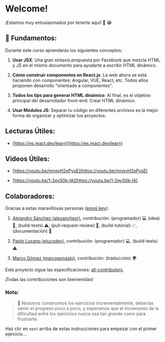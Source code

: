 # Welcome!

¡Estamos muy entusiasmados por tenerte aquí! 🎉 😂

## 💬 Fundamentos:

Durante este curso aprenderás los siguientes conceptos:

1. **Usar JSX**: Una gran sintaxis propuesta por Facebook que mezcla HTML y JS en el mismo documento para ayudarte a escribir HTML dinámico.

2. **Cómo construir componentes en React.js**: La web ahora se está haciendo con componentes: Angular, VUE, React, etc. Todos ellos proponen desarrollo "orientado a componentes".  

3. **Todos los tips para generar HTML dinámico**: Al final, es el objetivo principal del desarrollador front-end: Crear HTML dinámico.  

4. **Usar Módulos JS**: Separar tu código en diferentes archivos es la mejor forma de organizar y optimizar tus proyectos.  

## Lecturas Útiles:

+ [https://es.react.dev/learn](https://es.react.dev/learn)

## Videos Útiles:

+ [https://youtu.be/mnqvH2ePysE](https://youtu.be/mnqvH2ePysE)

+ [https://youtu.be/1-2eyS0k-IA](https://youtu.be/1-2eyS0k-IA)

## Colaboradores:

Gracias a estas maravillosas personas ([emoji key](https://github.com/kentcdodds/all-contributors#emoji-key)):

1. [Alejandro Sánchez (alesanchezr)](https://github.com/alesanchezr), contribución: (programador) 💻 (idea) 🤔, (build-tests) ⚠️, (pull-request-review) 👀, (build-tutorial) ✅, (documentación) 📖

2. [Paolo Lucano (plucodev)](https://github.com/plucodev), contribución: (programador) 💻, (build-tests) ⚠️

3. [Marco Gómez (marcogonzalo)](https://github.com/marcogonzalo), contribución: (traducción) 🌍

Este proyecto sigue las especificaciones: [all-contributors](https://github.com/kentcdodds/all-contributors). 

¡Todas las contribuciones son bienvenidas!

### Nota:
> 🔹 Nosotros construimos los ejercicios incrementalmente, deberías sentir el progreso poco a poco, y esperamos que el incremento de la dificultad entre los ejercicios nunca sea tan grande como para frustrarte.

Haz clic en `next` arriba de estas instrucciones para empezar con el primer ejercicio...
